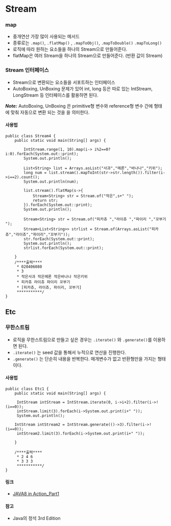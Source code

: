 # Stream

### map
- 중개연산 가장 많이 사용되는 메서드
- 종류로는 `.map()`, `.flatMap()` ,  `.mapToObj()`, `.mapToDouble()` `.mapToLong()`
- 로직에 따라 원하는 요소들을 하나의 Stream으로 만들어준다.
- flatMap은 여러 Stream을 하나의 Stream으로 만들어준다. (반환 값이 Stream)

### Stream 인터페이스
- Stream으로 변환되는 요소들을 서포트하는 인터페이스
- AutoBoxing, UnBoxing 문제가 있어 int, long 등은 따로 있는 IntStream, LongStream 등 인터페이스를 활용하면 된다.

***Note:*** AutoBoxing, UnBoxing 은 primitive형 변수와 reference형 변수 간에 형태에 맞춰 자동으로 변환 되는 것을 을 의미한다.

#### 사용법

```
public class Stream4 {
	public static void main(String[] args) {

		IntStream.range(1, 10).map(i-> i%2==0?i:0).forEach(System.out::print);
		System.out.println();

		List<String> list = Arrays.asList("사과","메론","바나나","키위");
		long num = list.stream().mapToInt(str->str.length()).filter(i->i==2).count();
		System.out.println(num);

		list.stream().flatMap(s->{
			Stream<String> str = Stream.of("작은",s+" ");
			return str;
		}).forEach(System.out::print);
		System.out.println();

		Stream<String> str = Stream.of("피카츄 ","라이츄 ","파이리 ","꼬부기 ");
		Stream<List<String>> strlist = Stream.of(Arrays.asList("피카츄","라이츄","파이리","꼬부기"));
		str.forEach(System.out::print);
		System.out.println();
		strlist.forEach(System.out::print);

	}
	/****출력****
	 * 020406080
	 * 3
	 * 작은사과 작은메론 작은바나나 작은키위
	 * 피카츄 라이츄 파이리 꼬부기
	 * [피카츄, 라이츄, 파이리, 꼬부기]
	 ***********/
}

```
## Etc

### 무한스트림
- 로직을 무한스트림으로 만들고 싶은 경우는 `.iterate()` 와 `.generate()`를 이용하면 된다.
- `.iterate()` 는 seed 값을 통해서 누적으로 연산을 진행한다.
- `.generate()` 는 단순히 내용을 반복한다. 매개변수가 없고 반환형만을 가지는 형태이다.

#### 사용법
```
public class Etc1 {
	public static void main(String[] args) {

	 IntStream intStream = IntStream.iterate(0, i->i+2).filter(i->!(i==0));
	 intStream.limit(3).forEach(i->System.out.print(i+" "));
	 System.out.println();

	IntStream intStream2 = IntStream.generate(()->3).filter(i->!(i==0));
	 intStream2.limit(3).forEach(i->System.out.print(i+" "));

	}

	/****출력****
	 * 2 4 6
	 * 3 3 3
	 ***********/
}
```

#### 링크
- [JAVA8 in Action_Part1](/JAVA8_in_Action_공부/Part1.md)

#### 참고
- Java의 정석 3rd Edition
